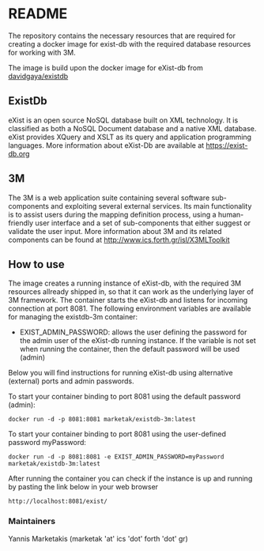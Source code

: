 # README #

The repository contains the necessary resources that are required for creating a docker image for exist-db with the 
required database resources for working with 3M.

The image is build upon the docker image for eXist-db from [davidgaya/existdb](https://hub.docker.com/r/davidgaya/existdb/)

## ExistDb

eXist is an open source NoSQL database built on XML technology. It is classified as both a NoSQL Document database and a native XML database. eXist provides XQuery and XSLT as its query and application programming languages.
More information about eXist-Db are available at https://exist-db.org

## 3M

The 3M is a web application suite containing several software sub-components and exploiting several external services.
Its main functionality is to assist users during the mapping definition process, using a human-friendly user interface and a set of sub-components that either suggest or validate the user input.
More information about 3M and its related components can be found at http://www.ics.forth.gr/isl/X3MLToolkit

## How to use

The image creates a running instance of eXist-db, with the required 3M resources allready shipped in, so that it can work as the underlying layer of 3M framework. The container starts the eXist-db and listens for incoming connection at port 8081. The following environment variables are available for managing the existdb-3m container:

* EXIST_ADMIN_PASSWORD: allows the user defining the password for the admin user of the eXist-db running instance. If the variable is not set when running the container, then the default password will be used (admin)

Below you will find instructions for running eXist-db using alternative (external) ports and admin passwords.

To start your container binding to port 8081 using the default password (admin): 

```
docker run -d -p 8081:8081 marketak/existdb-3m:latest
```

To start your container binding to port 8081 using the user-defined password myPassword: 

```
docker run -d -p 8081:8081 -e EXIST_ADMIN_PASSWORD=myPassword marketak/existdb-3m:latest
```

After running the container you can check if the instance is up and running by pasting the link below in your web browser

```
http://localhost:8081/exist/
```

### Maintainers

Yannis Marketakis (marketak 'at' ics 'dot' forth 'dot' gr)
